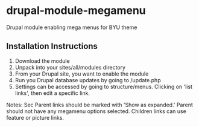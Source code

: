 drupal-module-megamenu
======================

Drupal module enabling mega menus for BYU theme



Installation Instructions
-------------------------
1. Download the module
2. Unpack into your sites/all/modules directory
3. From your Drupal site, you want to enable the module
4. Run you Drupal database updates by going to /update.php
5. Settings can be accessed by going to structure/menus. Clicking on 'list links', then edit a specific link.

Notes: Sec
Parent links should be marked with 'Show as expanded.'
Parent should not have any megamenu options selected.
Children links can use feature or picture links.